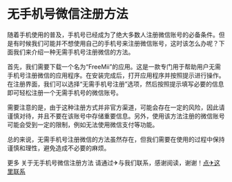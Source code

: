 # 无手机号微信注册方法

随着手机使用的普及，手机号已经成为了绝大多数人注册微信账号的必备条件。但是有时候我们可能并不想使用自己的手机号来注册微信账号，这时该怎么办呢？下面我们来介绍一种无需手机号注册微信的方法。

首先，我们需要下载一个名为“FreeMii”的应用。这是一款专门用于帮助用户无需手机号注册微信的应用程序。在安装完成后，打开应用程序并按照提示进行操作。在注册界面，我们可以选择“无需手机号注册”选项，然后按照提示填写必要的信息即可轻松注册一个无需手机号的微信账号。

需要注意的是，由于这种注册方式并非官方渠道，可能会存在一定的风险，因此请谨慎对待，并且不要在该账号中存储重要信息。另外，使用该方法注册的微信账号可能会受到一定的限制，例如无法使用微信支付等功能。

总的来说，无需手机号注册微信的方法虽然存在，但我们需要在使用的过程中保持谨慎和理性，避免造成不必要的麻烦。

更多 关于无手机号微信注册方法 请通过✈与我们联系，感谢阅读，谢谢！[点✈这里联系](https://ads.k02.cc)